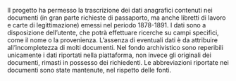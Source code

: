 Il progetto ha permesso la trascrizione dei dati anagrafici contenuti nei documenti (in gran parte richieste di passaporto, ma anche libretti di lavoro e carte di legittimazione) emessi nel periodo 1878-1891. I dati sono a disposizione dell’utente, che potrà effettuare ricerche su campi specifici, come il nome o la provenienza. L’assenza di eventuali dati è da attribuire all’incompletezza di molti documenti. Nel fondo archivistico sono reperibili unicamente i dati riportati nella piattaforma, non invece gli originali dei documenti, rimasti in possesso dei richiedenti. Le abbreviazioni riportate nei documenti sono state mantenute, nel rispetto delle fonti.
